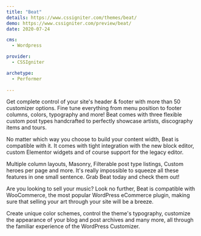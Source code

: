 ```yaml
---
title: "Beat"
details: https://www.cssigniter.com/themes/beat/
demo: https://www.cssigniter.com/preview/beat/
date: 2020-07-24

cms: 
  - Wordpress

provider: 
  - CSSIgniter

archetype:
  - Performer
  
---
```


Get complete control of your site's header & footer with more than 50 customizer options. Fine tune everything from menu position to footer columns, colors, typography and more! Beat comes with three flexible custom post types handcrafted to perfectly showcase artists, discography items and tours.

No matter which way you choose to build your content width, Beat is compatible with it. It comes with tight integration with the new block editor, custom Elementor widgets and of course support for the legacy editor.

Multiple column layouts, Masonry, Filterable post type listings, Custom heroes per page and more. It's really impossible to squeeze all these features in one small sentence. Grab Beat today and check them out!

Are you looking to sell your music? Look no further, Beat is compatible with WooCommerce, the most popular WordPress eCommerce plugin, making sure that selling your art through your site will be a breeze.

Create unique color schemes, control the theme's typography, customize the appearance of your blog and post archives and many more, all through the familiar experience of the WordPress Customizer.